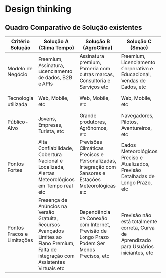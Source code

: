 # Design thinking
## Quadro Comparativo de Solução existentes
| Critério Solução | Solução A (Clima Tempo) | Solução B (AgroClima) | Solução C (Smac) | Nossa Solução |
|------------------|-------------------------|-----------------------|------------------|---------------|
| Modelo de Negócio | Freemium, Assinatura, Licenciamento de dados, B2B e APIs | Assinatura premium, Parceria com outras marcas, Consultoria e Serviços etc | Freemium, Licenciamento Corporativo e Educacional, Vendas de Dados, etc | Freemium |
| Tecnologia utilizada| Web, Mobile, etc | Web, Mobile, etc | Web, Mobile, etc | Web, Mobile, etc |
| Público-Alvo | Jovens, Empresas, Turista, etc | Grande produtores, Agrônomos, etc | Navegadores, Pilotos, Aventureiros, etc |jovens, adultos, publico geral|
| Pontos Fortes | Alta Confiabilidade, Cobertura Nacional e Localizada, Alertas Meteorológicos em Tempo real etc | Previsões Climáticas Precisos e Personalizadas, Integração com Sensores e Estações Meteorológicas etc | Dados Meteorológicos Preciso e Atualizados, Previsão Detalhadas de Longo Prazo, etc | |
| Pontos Fracos e Limitações | Presença de Anúncios na Versão Gratuita, Recursos Avançados Limites ao Plano Premium, Falta de integração com Assistentes Virtuais etc | Dependência de Conexão com Internet, Previsão de Longo Prazo Podem Ser Menos Precisos, etc | Previsão não está totalmente correta, Curva de Aprendizado para Usuários iniciantes,  etc | |
